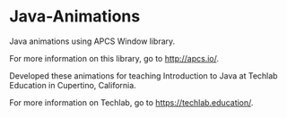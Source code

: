 # Java-Animations
Java animations using APCS Window library.

For more information on this library, go to http://apcs.io/.

Developed these animations for teaching Introduction to Java at Techlab Education in Cupertino, California.

For more information on Techlab, go to https://techlab.education/.

